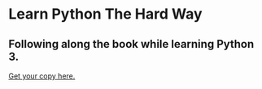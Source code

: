 # Learn Python The Hard Way

## Following along the book while learning Python 3.

[Get your copy here.](https://learnpythonthehardway.org/book/)